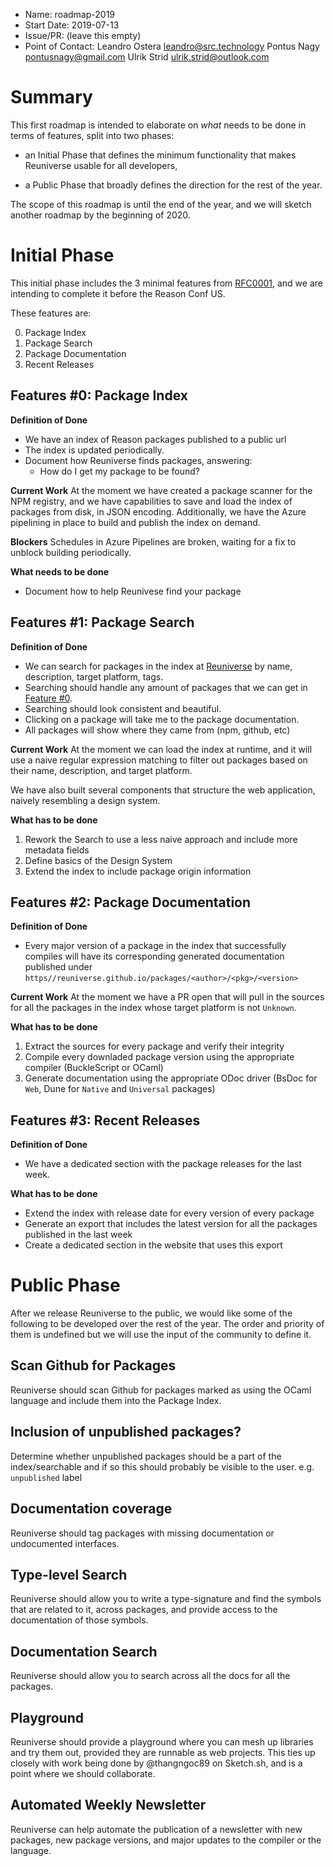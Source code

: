 - Name: roadmap-2019
- Start Date: 2019-07-13
- Issue/PR: (leave this empty)
- Point of Contact: Leandro Ostera <leandro@src.technology>
                    Pontus Nagy <pontusnagy@gmail.com>
                    Ulrik Strid <ulrik.strid@outlook.com>

# Summary
[summary]: #summary

This first roadmap is intended to elaborate on _what_ needs to be done in
terms of features, split into two phases:

* an Initial Phase that defines the minimum functionality that makes Reuniverse
  usable for all developers,

* a Public Phase that broadly defines the direction for the rest of the year.

The scope of this roadmap is until the end of the year, and we will sketch
another roadmap by the beginning of 2020.


# Initial Phase
[initial-phase]: #initial-phase

This initial phase includes the 3 minimal features from
[RFC0001](./0001-reuniverse.md), and we are intending to complete it before
the Reason Conf US.

These features are:

0. Package Index
1. Package Search
2. Package Documentation
3. Recent Releases

## Features #0: Package Index
[feat-0-package-index]: #feat-0-package-index

**Definition of Done**
* We have an index of Reason packages published to a public url
* The index is updated periodically.
* Document how Reuniverse finds packages, answering:
  * How do I get my package to be found?

**Current Work**
At the moment we have created a package scanner for the NPM registry, and we
have capabilities to save and load the index of packages from disk, in JSON
encoding. Additionally, we have the Azure pipelining in place to build and
publish the index on demand.

**Blockers**
Schedules in Azure Pipelines are broken, waiting for a fix to unblock
building periodically.

**What needs to be done**
* Document how to help Reunivese find your package


## Features #1: Package Search
[feat-1-package-search]: #feat-1-package-search

**Definition of Done**
* We can search for packages in the index at [Reuniverse](https://reuniverse.github.io/)
  by name, description, target platform, tags.
* Searching should handle any amount of packages that we can get in
  [Feature #0](#feat-0-package-index).
* Searching should look consistent and beautiful.
* Clicking on a package will take me to the package documentation.
* All packages will show where they came from (npm, github, etc)

**Current Work**
At the moment we can load the index at runtime, and it will use a naive
regular expression matching to filter out packages based on their name,
description, and target platform.

We have also built several components that structure the web application,
naively resembling a design system.

**What has to be done**
1. Rework the Search to use a less naive approach and include more metadata fields
1. Define basics of the Design System
1. Extend the index to include package origin information


## Features #2: Package Documentation
[feat-2-package-docs]: #feat-1-package-docs

**Definition of Done**
* Every major version of a package in the index that successfully compiles will
  have its corresponding generated documentation published under
  `https//reuniverse.github.io/packages/<author>/<pkg>/<version>`

**Current Work**
At the moment we have a PR open that will pull in the sources for all the
packages in the index whose target platform is not `Unknown`.

**What has to be done**
1. Extract the sources for every package and verify their integrity
1. Compile every downladed package version using the appropriate compiler (BuckleScript or OCaml)
1. Generate documentation using the appropriate ODoc driver (BsDoc for `Web`, Dune for `Native` and `Universal` packages)


## Features #3: Recent Releases
[feat-3-recent-releases]: #feat-1-recent-releases

**Definition of Done**
* We have a dedicated section with the package releases for the last week.

**What has to be done**
* Extend the index with release date for every version of every package
* Generate an export that includes the latest version for all the packages published in the last week
* Create a dedicated section in the website that uses this export


# Public Phase
[public-phase]: #public-phase

After we release Reuniverse to the public, we would like some of the
following to be developed over the rest of the year. The order and priority
of them is undefined but we will use the input of the community to define it.

## Scan Github for Packages
Reuniverse should scan Github for packages marked as using the OCaml language
and include them into the Package Index.

## Inclusion of unpublished packages?
Determine whether unpublished packages should be a part of the
index/searchable and if so this should probably be visible to the user. e.g.
`unpublished` label

## Documentation coverage
Reuniverse should tag packages with missing documentation or undocumented interfaces.

## Type-level Search
Reuniverse should allow you to write a type-signature and find the symbols
that are related to it, across packages, and provide access to the
documentation of those symbols.

## Documentation Search
Reuniverse should allow you to search across all the docs for all the packages.

## Playground
Reuniverse should provide a playground where you can mesh up libraries and
try them out, provided they are runnable as web projects. This ties up
closely with work being done by @thangngoc89 on Sketch.sh, and is a point
where we should collaborate.

## Automated Weekly Newsletter
Reuniverse can help automate the publication of a newsletter with new
packages, new package versions, and major updates to the compiler or the
language.
